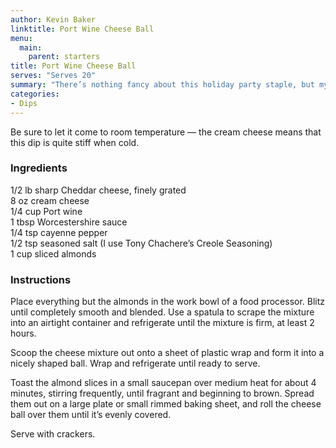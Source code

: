 ```yaml
---
author: Kevin Baker
linktitle: Port Wine Cheese Ball
menu:
  main:
    parent: starters
title: Port Wine Cheese Ball
serves: "Serves 20"
summary: "There’s nothing fancy about this holiday party staple, but my homemade version tastes better than store-bought, and it’s practically effortless."
categories:
- Dips
---
```

Be sure to let it come to room temperature — the cream cheese means that this dip is quite stiff when cold.

### Ingredients

<div class="ingredient-list">

1/2 lb sharp Cheddar cheese, finely grated  
8 oz cream cheese  
1/4 cup Port wine  
1 tbsp Worcestershire sauce  
1/4 tsp cayenne pepper  
1/2 tsp seasoned salt (I use Tony Chachere’s Creole Seasoning)  
1 cup sliced almonds  

</div>

### Instructions
Place everything but the almonds in the work bowl of a food processor. Blitz until completely smooth and blended. Use a spatula to scrape the mixture into an airtight container and refrigerate until the mixture is firm, at least 2 hours.

Scoop the cheese mixture out onto a sheet of plastic wrap and form it into a nicely shaped ball. Wrap and refrigerate until ready to serve.

Toast the almond slices in a small saucepan over medium heat for about 4 minutes, stirring frequently, until fragrant and beginning to brown. Spread them out on a large plate or small rimmed baking sheet, and roll the cheese ball over them until it’s evenly covered.  

Serve with crackers.
